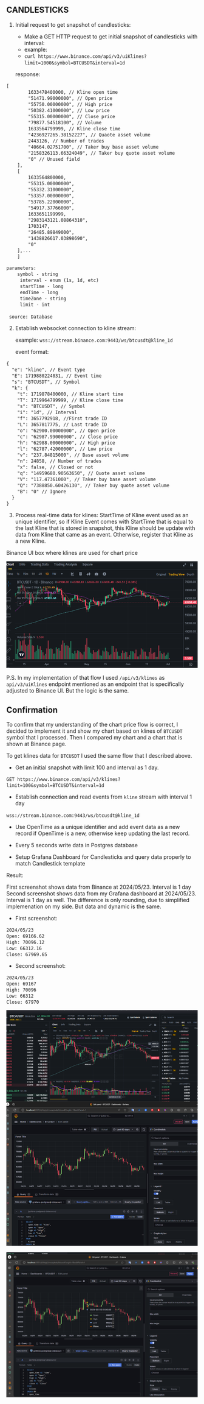 
## CANDLESTICKS


1. Initial request to get snapshot of candlesticks:
	- Make a GET HTTP request to get initial snapshot of candlesticks with interval:
	- example:
	- `curl https://www.binance.com/api/v3/uiKlines?limit=1000&symbol=BTCUSDT&interval=1d`

	response:

```
[
        1633478400000, // Kline open time
        "51471.99000000", // Open price
        "55750.00000000", // High price
        "50382.41000000", // Low price
        "55315.00000000", // Close price
        "79877.54518100", // Volume
        1633564799999, // Kline close time
        "4236927265.38152227", // Quaote asset volume
        2443126, // Number of trades
        "40664.02751700", // Taker buy base asset volume
        "2158326113.66324049", // Taker buy quote asset volume
        "0" // Unused field
    ],
    [
        1633564800000,
        "55315.00000000",
        "55332.31000000",
        "53357.00000000",
        "53785.22000000",
        "54917.37766000",
        1633651199999,
        "2983143121.08864310",
        1703147,
        "26485.89849000",
        "1438826617.03898690",
        "0"
    ],...
    ]
```

	parameters:
		symbol - string
		 interval - enum (1s, 1d, etc)
		 startTime - long
		 endTime - long
		 timeZone - string
		 limit - int

	 source: Database
	 


2. Establish websocket connection to kline stream:
	 
	 example:
	`wss://stream.binance.com:9443/ws/btcusdt@kline_1d`

	  event format:
	  
```
{
  "e": "kline", // Event type
  "E": 1719880224031, // Event time
  "s": "BTCUSDT", // Symbol
  "k": {
    "t": 1719878400000, // Kline start time
    "T": 1719964799999, // Kline close time
    "s": "BTCUSDT", // Symbol
    "i": "1d", // Interval
    "f": 3657792918, //First trade ID
    "L": 3657817775, // Last trade ID
    "o": "62900.00000000", // Open price
    "c": "62987.99000000", // Close price
    "h": "62988.00000000", // High price
    "l": "62787.42000000", // Low price
    "v": "237.84815000", // Base asset volume
    "n": 24858, // Number of trades
    "x": false, // Closed or not
    "q": "14959680.90563650", // Quote asset volume
    "V": "117.47361000", // Taker buy base asset volume
    "Q": "7388850.60426130", // Taker buy quote asset volume
    "B": "0" // Ignore
  }
}
```


3. Process real-time data for klines:
	StartTime of Kline event used as an unique identifier, so if Kline Event comes with StartTime that is equal to the last Kline that is stored in snapshot, this Kline should be update with data from Kline that came as an event. Otherwise, register that Kline as a new Kline.


Binance UI box where klines are used for chart price

![candlesticks](candlesticks.png)


P.S. In my implementation of that flow I used `/api/v3/klines` as `api/v3/uiKlines` endpoint mentioned as an endpoint that is specifically adjusted to Binance UI. But the logic is the same.


## Confirmation

To confirm that my understanding of the chart price flow is correct, I decided to implement it and show my chart based on klines of `BTCUSDT` symbol that I processed. 
Then I compared my chart and a chart that is shown at Binance page.


To get klines data for `BTCUSDT` I used the same flow that I described above.

- Get an initial snapshot with limit 100 and interval as 1 day.
```
GET https://www.binance.com/api/v3/klines?limit=100&symbol=BTCUSDT&interval=1d
```

- Establish connection and read events from `kline` stream with interval 1 day

`wss://stream.binance.com:9443/ws/btcusdt@kline_1d`

- Use OpenTime as a unique identifier and add event data as a new record if OpenTime is a new, otherwise keep updating the last record.

- Every 5 seconds write data in Postgres database

- Setup Grafana Dashboard for Candlesticks and query data properly to match Candlestick template

Result:

First screenshot shows data from Binance at 2024/05/23. Interval is 1 day
Second screenshot shows data from my Grafana dashboard at 2024/05/23. Interval is 1 day as well.
The difference is only rounding, due to simplified implemenation on my side.
But data and dynamic is the same.

* First screenshot:
```
2024/05/23
Open: 69166.62
High: 70096.12
Low: 66312.16
Close: 67969.65
```

* Second screenshot:
```
2024/05/23
Open: 69167
High: 70096
Low: 66312
Close: 67970
```


![Binance chart](chartBinance.png)





![My Chart](myChart.png)